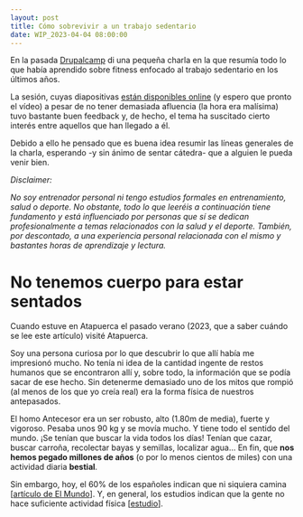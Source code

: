 ```yaml
---
layout: post
title: Cómo sobrevivir a un trabajo sedentario
date: WIP_2023-04-04 08:00:00
---
```


En la pasada [Drupalcamp](https://2023.drupalcamp.es/en/schedule) di una pequeña charla en la que resumía
todo lo que había aprendido sobre fitness enfocado al trabajo sedentario en los últimos años.

La sesión, cuyas diapositivas [están disponibles online](https://slides.com/estoyausente/habitos-sobrevivir-trabajo-sedentario) 
(y espero que pronto el vídeo) a pesar de no tener demasiada afluencia (la hora era malísima) tuvo bastante buen feedback y,
de hecho, el tema ha suscitado cierto interés entre aquellos que han llegado a él.

Debido a ello he pensado que es buena idea resumir las líneas generales de la charla, esperando -y sin ánimo
de sentar cátedra- que a alguien le pueda venir bien.


_Disclaimer:_

_No soy entrenador personal ni tengo estudios formales en entrenamiento, salud o deporte. No obstante, todo lo
que leeréis a continuación tiene fundamento y está influenciado por personas que sí se dedican profesionalmente
a temas relacionados con la salud y el deporte. También, por descontado, a una experiencia personal relacionada
con el mismo y bastantes horas de aprendizaje y lectura._

No tenemos cuerpo para estar sentados
================
Cuando estuve en Atapuerca el pasado verano (2023, que a saber cuándo se lee este artículo) visité Atapuerca.

Soy una persona curiosa por lo que descubrir lo que allí había me impresionó mucho. No tenía ni idea de la cantidad 
ingente de restos humanos que se encontraron allí y, sobre todo, la información que se podía sacar de ese hecho. Sin
detenerme demasiado uno de los mitos que rompió (al menos de los que yo creía real) era la forma física de nuestros
antepasados.

El homo Antecesor era un ser robusto, alto (1.80m de media), fuerte y vigoroso. Pesaba unos 90 kg y se movía mucho. 
Y tiene todo el sentido del mundo. ¡Se tenían que buscar la vida todos los días! Tenían que cazar, buscar carroña,
recolectar bayas y semillas, localizar agua... En fin, que **nos hemos pegado millones de años** (o por lo menos cientos de
miles) con una actividad diaria **bestial**.

Sin embargo, hoy, el 60% de los españoles indican que ni siquiera camina 
[[artículo de El Mundo](https://www.elmundo.es/salud/2018/09/05/5b8faa94268e3e03278b4575.html)]. Y, en general,
los estudios indican que la gente no hace suficiente actividad física [[estudio](https://www.thelancet.com/pdfs/journals/langlo/PIIS2214-109X(18)30357-7.pdf)].

